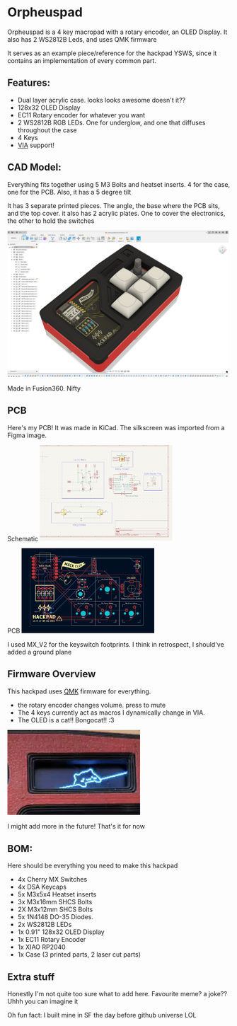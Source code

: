 # Orpheuspad

Orpheuspad is a 4 key macropad with a rotary encoder, an OLED Display. It also has 2 WS2812B Leds, and uses QMK firmware

It serves as an example piece/reference for the hackpad YSWS, since it contains an implementation of every common part.

## Features:
- Dual layer acrylic case. looks looks awesome doesn't it??
- 128x32 OLED Display
- EC11 Rotary encoder for whatever you want
- 2 WS2812B RGB LEDs. One for underglow, and one that diffuses throughout the case
- 4 Keys
- [VIA](https://www.caniusevia.com/) support!

## CAD Model:
Everything fits together using 5 M3 Bolts and heatset inserts. 4 for the case, one for the PCB. Also, it has a 5 degree tilt

It has 3 separate printed pieces. The angle, the base where the PCB sits, and the top cover. it also has 2 acrylic plates. One to cover the electronics, the other to hold the switches

<img src=assets/cad.png alt="Schematic" width="500"/>

Made in Fusion360. Nifty


## PCB
Here's my PCB! It was made in KiCad. The silkscreen was imported from a Figma image.

Schematic
<img src=assets/schematic.png alt="Schematic" width="300"/>

PCB
<img src=assets/pcb.png alt="Schematic" width="300"/>

I used MX_V2 for the keyswitch footprints. I think in retrospect, I should've added a ground plane

## Firmware Overview
This hackpad uses [QMK](https://qmk.fm/) firmware for everything. 

- the rotary encoder changes volume. press to mute
- The 4 keys currently act as macros I dynamically change in VIA.
- The OLED is a cat!! Bongocat!! :3

<img src=assets/bongocat.png alt="Bongo Cat" width="300"/>

I might add more in the future! That's it for now

## BOM:
Here should be everything you need to make this hackpad

- 4x Cherry MX Switches
- 4x DSA Keycaps
- 5x M3x5x4 Heatset inserts
- 3x M3x16mm SHCS Bolts
- 2X M3x12mm SHCS Bolts
- 5x 1N4148 DO-35 Diodes.
- 2x WS2812B LEDs
- 1x 0.91" 128x32 OLED Display
- 1x EC11 Rotary Encoder
- 1x XIAO RP2040
- 1x Case (3 printed parts, 2 laser cut parts)


## Extra stuff
Honestly I'm not quite too sure what to add here. Favourite meme? a joke?? Uhhh you can imagine it

Oh fun fact: I built mine in SF the day before github universe LOL
